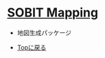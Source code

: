 # [SOBIT Mapping](/sobit_mapping)  
- 地図生成パッケージ

- [Topに戻る](https://gitlab.com/TeamSOBITS/sobit_navigation_stack#sobit-navigation-stack)